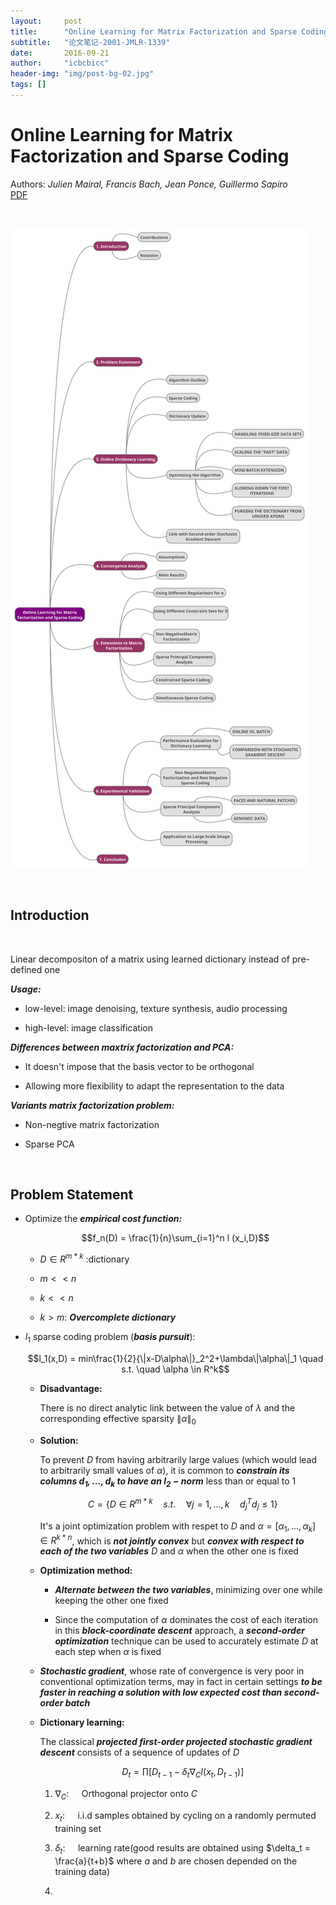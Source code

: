 ```yaml
---
layout:     post
title:      "Online Learning for Matrix Factorization and Sparse Coding"
subtitle:   "论文笔记-2001-JMLR-1339"
date:       2016-09-21
author:     "icbcbicc"
header-img: "img/post-bg-02.jpg"
tags: []
---
```


# Online Learning for Matrix Factorization and Sparse Coding
Authors: *Julien Mairal, Francis Bach, Jean Ponce, Guillermo Sapiro*  
[PDF](http://www.jmlr.org/papers/volume11/mairal10a/mairal10a.pdf)

<br>

![mindmap](/img/b5dfacb7-b178-4002-823e-fc5dcfd2d641.png)

<br>

## Introduction

<br>

Linear decompositon of a matrix using learned dictionary instead of pre-defined one

***Usage:***

- low-level: image denoising, texture synthesis, audio processing

- high-level: image classification

***Differences between maxtrix factorization and PCA:*** 

- It doesn't impose that the basis vector to be orthogonal

- Allowing more flexibility to adapt the representation to the data

***Variants matrix factorization problem:***

- Non-negtive matrix factorization

- Sparse PCA

<br>

## Problem Statement

- Optimize the ***empirical cost function:***

	$$f_n(D) = \frac{1}{n}\sum_{i=1}^n l (x_i,D)$$

	- $D\in R^{m * k}$ :dictionary

	- $m < < n$

	- $k < < n$

	- $k > m$: ***Overcomplete dictionary***



- $l_1$ sparse coding problem (***basis pursuit***):

	$$l_1(x,D) = min\frac{1}{2}{\|x-D\alpha\|}_2^2+\lambda\|\alpha\|_1 \quad s.t. \quad \alpha \in R^k$$

	- **Disadvantage:**

		There is no direct analytic link between the value of $\lambda$ and the corresponding effective sparsity $\|\alpha\|_0$

	- **Solution:**

		To prevent $D$ from having arbitrarily large values (which would lead to arbitrarily small values of $\alpha$), it is common to ***constrain its columns $d_1, . . . ,d_k$ to have an $l_2-norm$*** less than or equal to 1

		$$C = \{D \in R^{m * k}\quad s.t. \quad \forall j=1, ... ,k \quad d_j^Td_j \le 1\}$$

		It's a joint optimization problem with respet to $D$ and $\alpha=[\alpha_1, ..., \alpha_k] \in R^{k * n}$, which is ***not jointly convex*** but ***convex with respect to each of the two variables*** $D$ and $\alpha$ when the other one is fixed

	- **Optimization method:**

		- ***Alternate between the two variables***, minimizing over one while keeping the other one fixed

		- Since the computation of $\alpha$ dominates the cost of each iteration in this ***block-coordinate descent*** approach, a ***second-order optimization*** technique can be used to accurately estimate $D$ at each step when $\alpha$ is fixed

	- ***Stochastic gradient***, whose rate of convergence is very poor in conventional optimization terms, may in fact in certain settings ***to be faster in reaching a solution with low expected cost than second-order batch***

	- **Dictionary learning:**

		The classical ***projected first-order projected stochastic gradient descent*** consists of a sequence of updates of $D$
			
		$$D_t = \prod [{D_{t-1}-\delta_t \nabla_C l(x_t,D_{t-1})}]$$

		1. $\nabla_C: \quad$ Orthogonal projector onto $C$

		2. $x_t: \quad$ i.i.d samples obtained by cycling on a randomly permuted training set

		3. $\delta_t: \quad$ learning rate(good results are obtained using  $\delta_t = \frac{a}{t+b}$ where $a$ and $b$ are chosen depended on the training data)

		4. 

